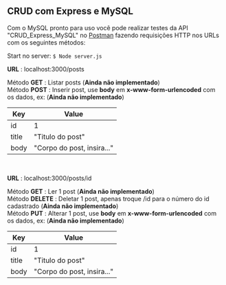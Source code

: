 ## CRUD com Express e MySQL

Com o MySQL pronto para uso você pode realizar testes da API "CRUD_Express_MySQL" no [Postman](https://www.getpostman.com/downloads/) fazendo requisições HTTP nos URLs com os seguintes métodos:

Start no server: ``$ Node server.js``
<br>

**URL** : localhost:3000/posts <br>

Método **GET** : Listar posts (__Ainda não implementado__)<br>
Método **POST** : Inserir post, use __body__ em  __x-www-form-urlencoded__ com os dados, ex: (__Ainda não implementado__)<br>

Key  | Value
------------- | -------------
id  | 1
title  | "Titulo do post" 
body  | "Corpo do post, insira..." 
<br>

**URL** : localhost:3000/posts/id

Método **GET** : Ler 1 post (__Ainda não implementado__)<br>
Método **DELETE** : Deletar 1 post, apenas troque /id para o número do id cadastrado (__Ainda não implementado__)<br>
Método **PUT** : Alterar 1 post, use __body__ em  __x-www-form-urlencoded__ com os dados, ex: (__Ainda não implementado__)

Key  | Value
------------- | -------------
id  | 1
title  | "Titulo do post" 
body  | "Corpo do post, insira..." 
